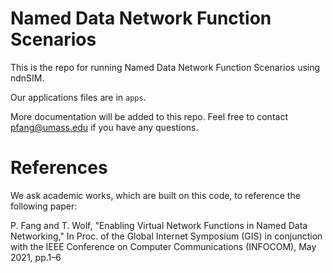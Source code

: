 Named Data Network Function Scenarios
====================================

This is the repo for running Named Data Network Function Scenarios using ndnSIM.

Our applications files are in  `apps`.

More documentation will be added to this repo. Feel free to contact pfang@umass.edu if you have any questions.


References
=========
We ask academic works, which are built on this code, to reference the following paper:

P. Fang and T. Wolf, "Enabling Virtual Network Functions in Named Data Networking," In Proc. of the Global Internet Symposium (GIS) in conjunction with the IEEE Conference on Computer Communications (INFOCOM), May 2021, pp.1–6
